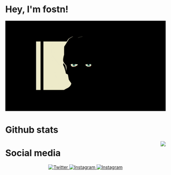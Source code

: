 # Hey, I'm fostn!
<p align="center">
  <img src="Image.GIF">
</p>

# Github stats

<img align="right" src="https://github-readme-stats.vercel.app/api?username=fostn&theme=dark&show_icons=true" />

# Social media 

<p align="center">
  <a href="https://twitter.com/0xf09l" target="_blank">
    <img src="https://img.shields.io/badge/twitter-%231DA1F2.svg?&style=for-the-badge&logo=twitter&logoColor=white&color=000000" alt="Twitter"/>
  </a>
  <a href="https://instagram.com/f09l" target="_blank">
    <img src="https://img.shields.io/badge/instagram-%23E4405F.svg?&style=for-the-badge&logo=instagram&logoColor=white&color=000000" alt="Instagram"/>
  </a>
  <a href="https://t.me/ifostn" target="_blank">
    <img src="https://img.shields.io/badge/Telegram-%23E4405F.svg?&style=for-the-badge&logo=Telegram&logoColor=white&color=000000" alt="Instagram"/>
  </a>
</p>
